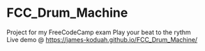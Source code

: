 # FCC_Drum_Machine
Project for my FreeCodeCamp exam
Play your beat to the rythm                                 
Live demo @ https://james-koduah.github.io/FCC_Drum_Machine/
